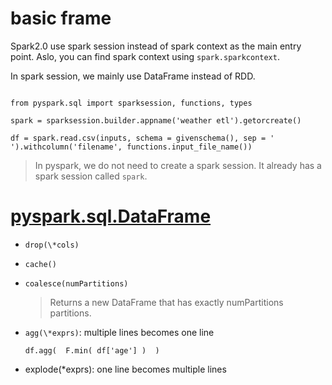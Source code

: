 # basic frame

Spark2.0 use spark session instead of spark context as the main entry point.
Aslo, you can find spark context using `spark.sparkcontext`.

In spark session, we mainly use DataFrame instead of RDD.

```

from pyspark.sql import sparksession, functions, types

spark = sparksession.builder.appname('weather etl').getorcreate()

df = spark.read.csv(inputs, schema = givenschema(), sep = ' ').withcolumn('filename', functions.input_file_name())

```

> In pyspark, we do not need to create a spark session. It already has a spark
> session called `spark`.

# [pyspark.sql.DataFrame](https://spark.apache.org/docs/latest/api/python/pyspark.sql.html?highlight=explode#pyspark.sql.DataFrame)

+ `drop(\*cols)`

+ `cache()`

+ `coalesce(numPartitions)`
  > Returns a new DataFrame that has exactly numPartitions partitions.

+ `agg(\*exprs)`: multiple lines becomes one line
  ```
  df.agg(  F.min( df['age'] )  )
  ```

+ explode(\*exprs): one line becomes multiple lines
